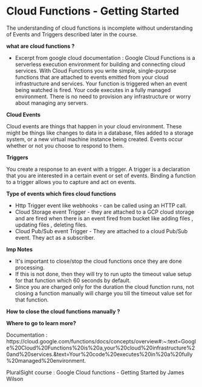# Cloud Functions - Getting Started
The understanding of cloud functions is incomplete without understanding of Events and Triggers described later in the course. 

<b>what are cloud functions ?</b>
* Excerpt from google cloud documentation : 
Google Cloud Functions is a serverless execution environment for building and connecting cloud services. 
With Cloud Functions you write simple, single-purpose functions that are attached to events emitted from your cloud infrastructure and services. Your function is triggered when an event being watched is fired. Your code executes in a fully managed environment. There is no need to provision any infrastructure or worry about managing any servers.

<b>Cloud Events</b>
<p>Cloud events are things that happen in your cloud environment. These might be things like changes to data in a database, files added to a storage system, or a new virtual machine instance being created. Events occur whether or not you choose to respond to them.</p>

<b>Triggers</b>
<p>You create a response to an event with a trigger. A trigger is a declaration that you are interested in a certain event or set of events. Binding a function to a trigger allows you to capture and act on events. </p>
 
<b>Type of events which fires cloud functions</b>
- Http Trigger event like webhooks - can be called using an HTTP call.
- Cloud Storage event Trigger - they are attached to a GCP cloud storage and are fired when there is an event fired from bucket like adding files , updating files , deleting files.
- Cloud Pub/Sub event Trigger - They are attached to a cloud Pub/Sub event. They act as a subscriber.

<b>Imp Notes</b>
- It's important to close/stop the cloud functions once they are done processing.
- If this is not done, then they will try to run upto the timeout value setup for that function which 60 seconds by default. 
- Since you are charged only for the duration the cloud function runs, not closing a function manually will charge you till the timeout value set for that function.
 
 <b>How to close the cloud functions manually ?</b>
 
 <b>Where to go to learn more? </b>
 <p>Documentation : https://cloud.google.com/functions/docs/concepts/overview#:~:text=Google%20Cloud%20Functions%20is%20a,your%20cloud%20infrastructure%20and%20services.&text=Your%20code%20executes%20in%20a%20fully%20managed%20environment. </p>
 <p>PluralSight course : Google Cloud functions - Getting Started by James Wilson </p>